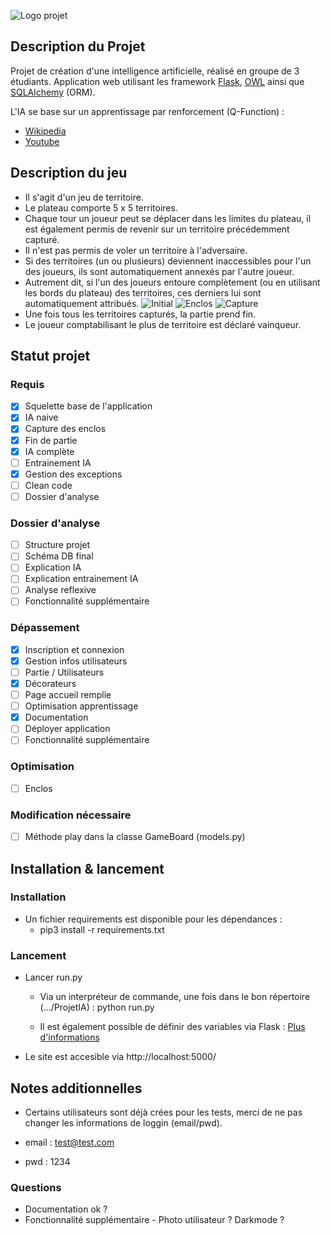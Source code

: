 ![Logo projet](https://i.ibb.co/ftvWCkY/258521491-421855366159472-2338510668152101421-n.png)

## Description du Projet
Projet de création d'une intelligence artificielle, réalisé en groupe de 3 étudiants.
Application web utilisant les framework [Flask](https://flask.palletsprojects.com/en/2.0.x/), [OWL](https://github.com/odoo/owl) ainsi que [SQLAlchemy](https://www.sqlalchemy.org/) (ORM).

L'IA se base sur un apprentissage par renforcement (Q-Function) :

- [Wikipedia](https://fr.wikipedia.org/wiki/Q-learning)
- [Youtube](https://www.youtube.com/watch?v=a0bVIyIJ074&t=747s)

## Description du jeu 
- Il s'agit d'un jeu de territoire.
- Le plateau comporte 5 x 5 territoires.
- Chaque tour un joueur peut se déplacer dans les limites du plateau, il est également permis de revenir sur un territoire précédemment capturé.
- Il n'est pas permis de voler un territoire à l'adversaire.
- Si des territoires (un ou plusieurs) deviennent inaccessibles pour l'un des joueurs, ils sont automatiquement annexés par l'autre joueur.
- Autrement dit, si l'un des joueurs entoure complètement (ou en utilisant les bords du plateau) des territoires, ces derniers lui sont automatiquement attribués.
![Initial](https://i.ibb.co/Cn8XZ2k/1.png)
![Enclos](https://i.ibb.co/gM9qQXZ/2.png)
![Capture](https://i.ibb.co/Y3XL15K/3.png)
- Une fois tous les territoires capturés, la partie prend fin.
- Le joueur comptabilisant le plus de territoire est déclaré vainqueur.

## Statut projet
### Requis
- [x] Squelette base de l'application
- [x] IA naive
- [x] Capture des enclos
- [x] Fin de partie
- [x] IA complète
- [ ] Entrainement IA
- [x] Gestion des exceptions
- [ ] Clean code
- [ ] Dossier d'analyse
### Dossier d'analyse
- [ ] Structure projet
- [ ] Schéma DB final
- [ ] Explication IA
- [ ] Explication entrainement IA
- [ ] Analyse reflexive 
- [ ] Fonctionnalité supplémentaire
### Dépassement
- [x] Inscription et connexion
- [x] Gestion infos utilisateurs
- [ ] Partie / Utilisateurs
- [x] Décorateurs
- [ ] Page accueil remplie
- [ ] Optimisation apprentissage 
- [x] Documentation
- [ ] Déployer application
- [ ] Fonctionnalité supplémentaire
### Optimisation 
- [ ] Enclos
### Modification nécessaire
- [ ] Méthode play dans la classe GameBoard (models.py)

## Installation & lancement
### Installation
- Un fichier requirements est disponible pour les dépendances :
	- pip3 install -r requirements.txt
### Lancement
- Lancer run.py
	- Via un interpréteur de commande, une fois dans le bon répertoire (.../ProjetIA) : python run.py

	- Il est également possible de définir des variables via Flask : [Plus d'informations](https://flask.palletsprojects.com/en/2.0.x/cli/)

- Le site est accesible via http://localhost:5000/

## Notes additionnelles 
- Certains utilisateurs sont déjà crées pour les tests, merci de ne pas changer les informations de loggin (email/pwd).

- email : test@test.com
- pwd : 1234

### Questions

- Documentation ok ?
- Fonctionnalité supplémentaire - Photo utilisateur ? Darkmode ?



